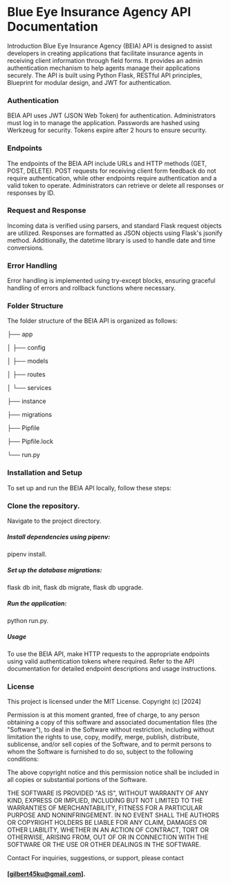 # Blue Eye Insurance Agency API Documentation
Introduction
Blue Eye Insurance Agency (BEIA) API is designed to assist developers in creating applications that facilitate insurance agents in receiving client information through field forms. It provides an admin authentication mechanism to help agents manage their applications securely. The API is built using Python Flask, RESTful API principles, Blueprint for modular design, and JWT for authentication.

### Authentication
BEIA API uses JWT (JSON Web Token) for authentication. Administrators must log in to manage the application. Passwords are hashed using Werkzeug for security. Tokens expire after 2 hours to ensure security.

### Endpoints
The endpoints of the BEIA API include URLs and HTTP methods (GET, POST, DELETE). POST requests for receiving client form feedback do not require authentication, while other endpoints require authentication and a valid token to operate. Administrators can retrieve or delete all responses or responses by ID.

### Request and Response
Incoming data is verified using parsers, and standard Flask request objects are utilized. Responses are formatted as JSON objects using Flask's jsonify method. Additionally, the datetime library is used to handle date and time conversions.

### Error Handling
Error handling is implemented using try-except blocks, ensuring graceful handling of errors and rollback functions where necessary.

### Folder Structure
The folder structure of the BEIA API is organized as follows:

├── app

│   ├── config

│   ├── models

│   ├── routes

│   └── services

├── instance

├── migrations

├── Pipfile

├── Pipfile.lock

└── run.py

### Installation and Setup
To set up and run the BEIA API locally, follow these steps:

### Clone the repository.
Navigate to the project directory.
##### Install dependencies using pipenv: 
pipenv install.
##### Set up the database migrations: 
flask db init, flask db migrate, flask db upgrade.
##### Run the application: 
python run.py.
##### Usage
To use the BEIA API, make HTTP requests to the appropriate endpoints using valid authentication tokens where required. Refer to the API documentation for detailed endpoint descriptions and usage instructions.

### License
This project is licensed under the MIT License.
Copyright (c) [2024]

Permission is at this moment granted, free of charge, to any person obtaining a copy of this software and associated documentation files (the "Software"), to deal in the Software without restriction, including without limitation the rights to use, copy, modify, merge, publish, distribute, sublicense, and/or sell copies of the Software, and to permit persons to whom the Software is furnished to do so, subject to the following conditions:

The above copyright notice and this permission notice shall be included in all copies or substantial portions of the Software.

THE SOFTWARE IS PROVIDED "AS IS", WITHOUT WARRANTY OF ANY KIND, EXPRESS OR IMPLIED, INCLUDING BUT NOT LIMITED TO THE WARRANTIES OF MERCHANTABILITY, FITNESS FOR A PARTICULAR PURPOSE AND NONINFRINGEMENT. IN NO EVENT SHALL THE AUTHORS OR COPYRIGHT HOLDERS BE LIABLE FOR ANY CLAIM, DAMAGES OR OTHER LIABILITY, WHETHER IN AN ACTION OF CONTRACT, TORT OR OTHERWISE, ARISING FROM, OUT OF OR IN CONNECTION WITH THE SOFTWARE OR THE USE OR OTHER DEALINGS IN THE SOFTWARE.



Contact
For inquiries, suggestions, or support, please contact 
#### [gilbert45ku@gmail.com].
